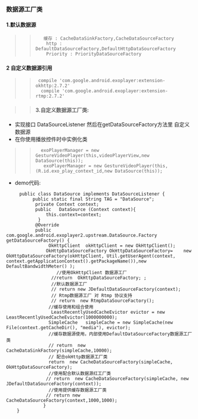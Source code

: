  ### 数据源工厂类
 ####  1.默认数据源
  >>        缓存 : CacheDataSinkFactory,CacheDataSourceFactory
  >>         http : DefaultDataSourceFactory,DefaultHttpDataSourceFactory
  >>         Priority : PriorityDataSourceFactory
#### 2 自定义数据源引用

  >>      compile 'com.google.android.exoplayer:extension-okhttp:2.7.2'
  >>       compile 'com.google.android.exoplayer:extension-rtmp:2.7.2'

>>#### 3.自定义数据源工厂类:
   * 实现接口 DataSourceListener  然后在getDataSourceFactory方法里 自定义 数据源
   * 在你使用播放控件时中实例化类

   >>       exoPlayerManager = new GestureVideoPlayer(this,videoPlayerView,new DataSource(this));
   >>        exoPlayerManager = new GestureVideoPlayer(this,(R.id.exo_play_context_id,new DataSource(this));

   * demo代码:
   ``````
        public class DataSource implements DataSourceListener {
             public static final String TAG = "DataSource";
              private Context context;
              public   DataSource (Context context){
                  this.context=context;
               }
              @Override
              public com.google.android.exoplayer2.upstream.DataSource.Factory getDataSourceFactory() {
                   OkHttpClient  okHttpClient = new OkHttpClient();
                  OkHttpDataSourceFactory OkHttpDataSourceFactory=    new OkHttpDataSourceFactory(okHttpClient, Util.getUserAgent(context, context.getApplicationContext().getPackageName()),new DefaultBandwidthMeter() );
                      //使用OkHttpClient 数据源工厂
                    //return  OkHttpDataSourceFactory; ;
                    //默认数据源工厂
                    // return new JDefaultDataSourceFactory(context);
                    // Rtmp数据源工厂 对 Rtmp 协议支持
                    // return  new RtmpDataSourceFactory();
                   //缓存使用和组合使用
                    LeastRecentlyUsedCacheEvictor evictor = new LeastRecentlyUsedCacheEvictor(1000000000);
                   SimpleCache   simpleCache = new SimpleCache(new File(context.getCacheDir(), "media"), evictor);
                   //缓存数据源使用，内部使用DefaultDataSourceFactory数据源工厂类
                   // return  new CacheDataSinkFactory(simpleCache,10000);
                   // 配合okHttp数据源工厂类
                   return  new CacheDataSourceFactory(simpleCache, OkHttpDataSourceFactory);
                   //使用配合默认数据源红工厂类
                  // return  new CacheDataSourceFactory(simpleCache, new JDefaultDataSourceFactory(context));
                   //使用提供缓存数据源工厂类
                  // return new CacheDataSourceFactory(context,1000,1000);
                 }
       }
   ``````
   
   
